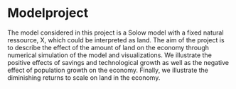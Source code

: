 # Modelproject

The model considered in this project is a Solow model with a fixed natural ressource, X, which could be interpreted as land. The aim of the project is to describe the effect of the amount of land on the economy through numerical simulation of the model and visualizations. We illustrate the positive effects of savings and technological growth as well as the negative effect of population growth on the economy. Finally, we illustrate the diminishing returns to scale on land in the economy. 
